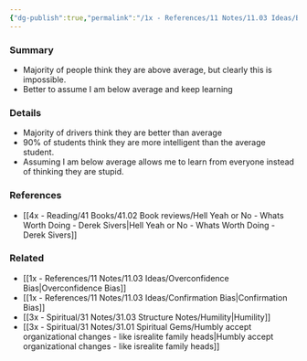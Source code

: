 ```yaml
---
{"dg-publish":true,"permalink":"/1x - References/11 Notes/11.03 Ideas/Better to assume I am below average than above average/","title":"Better to assume I am below average than above average","noteIcon":""}
---
```



### Summary
- Majority of people think they are above average, but clearly this is impossible.
- Better to assume I am below average and keep learning

### Details
- Majority of drivers think they are better than average
- 90% of students think they are more intelligent than the average student.
- Assuming I am below average allows me to learn from everyone instead of thinking they are stupid.

### References
- [[4x - Reading/41 Books/41.02 Book reviews/Hell Yeah or No - Whats Worth Doing - Derek Sivers\|Hell Yeah or No - Whats Worth Doing - Derek Sivers]]

### Related
- [[1x - References/11 Notes/11.03 Ideas/Overconfidence Bias\|Overconfidence Bias]]
- [[1x - References/11 Notes/11.03 Ideas/Confirmation Bias\|Confirmation Bias]]
- [[3x - Spiritual/31 Notes/31.03 Structure Notes/Humility\|Humility]]
- [[3x - Spiritual/31 Notes/31.01 Spiritual Gems/Humbly accept organizational changes - like isrealite family heads\|Humbly accept organizational changes - like isrealite family heads]]